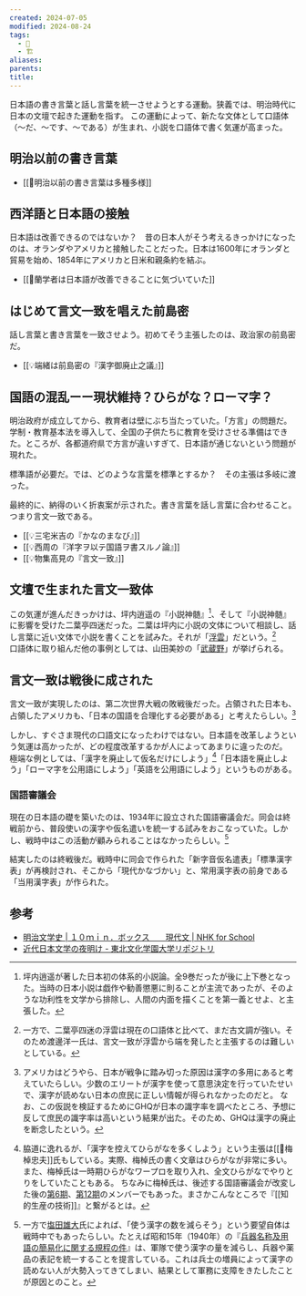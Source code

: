 ```yaml
---
created: 2024-07-05
modified: 2024-08-24
tags:
  - 📝
  - 🏗️
aliases: 
parents: 
title: 
---
```

日本語の書き言葉と話し言葉を統一させようとする運動。狭義では、明治時代に日本の文壇で起きた運動を指す。
この運動によって、新たな文体として口語体（〜だ、〜です、〜である）が生まれ、小説を口語体で書く気運が高まった。

## 明治以前の書き言葉
- [[💭明治以前の書き言葉は多種多様]]

## 西洋語と日本語の接触
日本語は改善できるのではないか？　昔の日本人がそう考えるきっかけになったのは、オランダやアメリカと接触したことだった。日本は1600年にオランダと貿易を始め、1854年にアメリカと日米和親条約を結ぶ。
- [[💭蘭学者は日本語が改善できることに気づいていた]]

## はじめて言文一致を唱えた前島密
話し言葉と書き言葉を一致させよう。初めてそう主張したのは、政治家の前島密だ。
- [[💡端緒は前島密の『漢字御廃止之議』]]

## 国語の混乱ーー現状維持？ひらがな？ローマ字？
明治政府が成立してから、教育者は壁にぶち当たっていた。「方言」の問題だ。
学制・教育基本法を導入して、全国の子供たちに教育を受けさせる準備はできた。ところが、各都道府県で方言が違いすぎて、日本語が通じないという問題が現れた。

標準語が必要だ。では、どのような言葉を標準とするか？　その主張は多岐に渡った。

最終的に、納得のいく折衷案が示された。書き言葉を話し言葉に合わせること。つまり言文一致である。
- [[💡三宅米吉の『かなのまなび』]]
- [[💡西周の『洋字ヲ以テ国語ヲ書スルノ論』]]
- [[💡物集高見の『言文一致』]]

## 文壇で生まれた言文一致体
この気運が進んだきっかけは、坪内逍遥の『小説神髄』[^小説神髄]、そして『小説神髄』に影響を受けた二葉亭四迷だった。二葉は坪内に小説の文体について相談し、話し言葉に近い文体で小説を書くことを試みた。それが「[浮雲](https://www.aozora.gr.jp/cards/000006/files/1869_33656.html)」だという。[^浮雲]  
口語体に取り組んだ他の事例としては、山田美妙の「[武蔵野](https://www.aozora.gr.jp/cards/000843/files/42349_23567.html)」が挙げられる。

[^小説神髄]: 坪内逍遥が著した日本初の体系的小説論。全9巻だったが後に上下巻となった。当時の日本小説は戯作や勧善懲悪に則ることが主流であったが、そのような功利性を文学から排除し、人間の内面を描くことを第一義とせよ、と主張した。
[^浮雲]: 一方で、二葉亭四迷の浮雲は現在の口語体と比べて、まだ古文調が強い。そのため渡邊洋一氏は、言文一致が浮雲から端を発したと主張するのは難しいとしている。

## 言文一致は戦後に成された
言文一致が実現したのは、第二次世界大戦の敗戦後だった。占領された日本も、占領したアメリカも、「日本の国語を合理化する必要がある」と考えたらしい。[^america]

[^america]: アメリカはどうやら、日本が戦争に踏み切った原因は漢字の多用にあると考えていたらしい。少数のエリートが漢字を使って意思決定を行っていたせいで、漢字が読めない日本の庶民に正しい情報が得られなかったのだと。
	なお、この仮説を検証するためにGHQが日本の識字率を調べたところ、予想に反して庶民の識字率は高いという結果が出た。そのため、GHQは漢字の廃止を断念したという。

しかし、すぐさま現代の口語文になったわけではない。日本語を改革しようという気運は高かったが、どの程度改革するかが人によってあまりに違ったのだ。  
極端な例としては、「漢字を廃止して仮名だけにしよう」[^kana]「日本語を廃止しよう」「ローマ字を公用語にしよう」「英語を公用語にしよう」というものがある。

[^kana]: 脇道に逸れるが、「漢字を控えてひらがなを多くしよう」という主張は[[👤梅棹忠夫]]氏もしている。実際、梅棹氏の書く文章はひらがなが非常に多い。また、梅棹氏は一時期ひらがなワープロを取り入れ、全文ひらがなでやりとりをしていたこともある。
	ちなみに梅棹氏は、後述する国語審議会が改変した後の[第6期](https://www.bunka.go.jp/kokugo_nihongo/sisaku/joho/joho/kakuki/06/iin.html)、[第12期](https://www.bunka.go.jp/kokugo_nihongo/sisaku/joho/joho/kakuki/12/iin.html)のメンバーでもあった。まさかこんなところで『[[知的生産の技術]]』と繋がるとは。

### 国語審議会
現在の日本語の礎を築いたのは、1934年に設立された国語審議会だ。同会は終戦前から、普段使いの漢字や仮名遣いを統一する試みをおこなっていた。しかし、戦時中はこの活動が顧みられることはなかったらしい。[^other_way]

[^other_way]: 一方で[塩田雄大](https://www.nhk.or.jp/bunken/summary/kotoba/kotobax3/pdf/059.pdf)氏によれば、「使う漢字の数を減らそう」という要望自体は戦時中でもあったらしい。たとえば昭和15年（1940年）の『[兵器名称及用語の簡易化に関する規程の件](https://www.jacar.archives.go.jp/das/meta/C01005145300)』は、軍隊で使う漢字の量を減らし、兵器や薬品の表記を統一することを提言している。これは兵士の増員によって漢字の読めない人が大勢入ってきてしまい、結果として軍務に支障をきたしたことが原因とのこと。

結実したのは終戦後だ。戦時中に同会で作られた「新字音仮名遣表」「標準漢字表」が再検討され、そこから「現代かなづかい」と、常用漢字表の前身である「当用漢字表」が作られた。

## 参考
- [明治文学史 | １０ｍｉｎ．ボックス　　現代文 | NHK for School](https://www2.nhk.or.jp/school/watch/outline/?das_id=D0005150058_00000)
- [近代日本文学の夜明け - 東北文化学園大学リポジトリ](https://tbgu.repo.nii.ac.jp/record/1003/files/08.pdf)